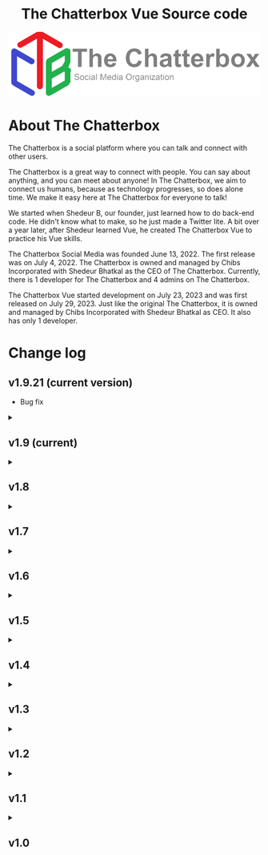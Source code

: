 <h1 align='center'>The Chatterbox Vue Source code</h1>

<img src='/public/TheChatterbox.png' alt='TCB Logo'>

# About The Chatterbox

The Chatterbox is a social platform where you can talk and connect with other users.

The Chatterbox is a great way to connect with people. You can say about anything, and you can meet about anyone! In The Chatterbox, we aim to connect us humans, because as technology progresses, so does alone time. We make it easy here at The Chatterbox for everyone to talk! 

We started when Shedeur B, our founder, just learned how to do back-end code. He didn't know what to make, so he just made a Twitter lite. A bit over a year later, after Shedeur learned Vue, he created The Chatterbox Vue to practice his Vue skills.

The Chatterbox Social Media was founded June 13, 2022. The first release was on July 4, 2022. The Chatterbox is owned and managed by Chibs Incorporated with Shedeur Bhatkal as the CEO of The Chatterbox. Currently, there is 1 developer for The Chatterbox and 4 admins on The Chatterbox.

The Chatterbox Vue started development on July 23, 2023 and was first released on July 29, 2023. Just like the original The Chatterbox, it is owned and managed by Chibs Incorporated with Shedeur Bhatkal as CEO. It also has only 1 developer.

# Change log

## v1.9.21 (current version)
- Bug fix

<details>
  <summary><h2>v1.9 (current)</h2></summary>

  ### v1.9.21 (current version)
  - Bug fix

  ### v1.9.2
  - Added blocking ability

  ### v1.9.12
  - Very minor bug fix

  ### v1.9.11
  - Clicking on the message button on a profile will take you to your previous chat if it exists already

  ### v1.9.10
  - Added notification count in tab title

  ### v1.9.01
  - Minor bug fixes

  ### v1.9.0
  - Added TCB Link
  - Added "Remove all notifications" button
  - Removed "load more" button for profiles
  - Minor bug fixes
</details>

<details>
  <summary><h2>v1.8</h2></summary>

  ### v1.8.1
  - Added a "load more" button for more efficient loading

  ### v1.8.0
  - Added ability to upload images with posts
  - Added explore posts to the home page of signed out users
  - Added admin ability to suspend a user
</details>

<details>
  <summary><h2>v1.7</h2></summary>

  ### v1.7.0
  - Added "Forgot password" option when signing in
  - Added ability to change email
  - Added ability to change password
  - Added ability to delete account
  - Minor bug fixes
</details>

<details>
  <summary><h2>v1.6</h2></summary>

  ### v1.6.01
  - Minor bug fixes
  - Removed outdated beta tag for The Chatterbox Chat

  ### v1.6.0
  - Added The Chatterbox Chat: a private chat app
  - Minor bug fixes
</details>

<details>
  <summary><h2>v1.5</h2></summary>

  ### v1.5.2
  - Improved navigation layout
  - Minor bug fixes

  <hr>

  ### v1.5.1
  - Added secondary profile color customization
  - Links now turn into functioning links
  - Minor bug fixes

  <hr>

  ### v1.5.0
  - Added profile color customization
  - Added hashtags
  - Added explore page
  - Added search page
  - Minor bug fixes
</details>

<details>
  <summary><h2>v1.4</h2></summary>

  ### v1.4.0
  - Added comments tab on profiles
  - Added likes tab on profiles
  - Added post quoting
  - Added "Skip navigation" button
  - Minor bug fixes
</details>

<details>
  <summary><h2>v1.3</h2></summary>

  ### v1.3.01
  - Fixed the @'s bug

  <hr>

  ### v1.3.0
  - @-ing someone will link to them and will notify them
  - Pinned posts to profile
  - Pinned comments to posts
  - Comic sans font toggle
</details>

<details>
  <summary><h2>v1.2</h2></summary>
  
  ### v1.2.0
  - Added comment replies
  - Added saves
  - Made comment notifications highlight the comment
</details>

<details>
  <summary><h2>v1.1</h2></summary>

  ### v1.1.01
  - Fixed mobile layout

  <hr>
  
  ### v1.1.0
  - Added profile pictures
  - Added notifications
  - Added ability to see likes on posts and comments
  - Added verification system
  - Added admin system
  - Added ticket/support system
  - Added user search
  - Added profile links
  - Added privacy policy
</details>

<details>
  <summary><h2>v1.0</h2></summary>

  ### v1.0.1
  - Added comment counter
  - Added time for dates today
  - Minor bug fixes

  <hr>

  ### v1.0.01
  - Minor bug fixes

  <hr>
  
  ### 1.0.0
  - First release of The Chatterbox Vue
</details>
